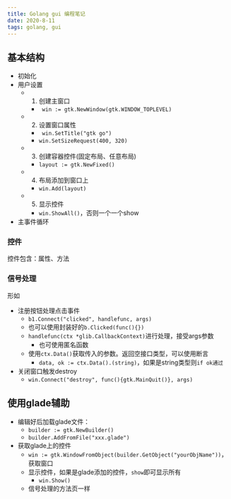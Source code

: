 ```yaml
---
title: Golang gui 编程笔记
date: 2020-8-11
tags: golang, gui
---
```



## 基本结构

- 初始化
- 用户设置
    * 1. 创建主窗口
        + `	win := gtk.NewWindow(gtk.WINDOW_TOPLEVEL)`
    * 2. 设置窗口属性
        + `	win.SetTitle("gtk go")`
    	+ `win.SetSizeRequest(400, 320)`
    * 3. 创建容器控件(固定布局、任意布局)
        + `layout := gtk.NewFixed()`
    * 4. 布局添加到窗口上
        + `win.Add(layout)`
    * 5. 显示控件
        + `win.ShowAll()`，否则一个一个show
- 主事件循环


### 控件

控件包含：属性、方法


### 信号处理

形如

- 注册按钮处理点击事件
    * `b1.Connect("clicked", handlefunc, args)`
    * 也可以使用封装好的`b.Clicked(func(){})`
    * `handlefunc(ctx *glib.CallbackContext)`进行处理，接受args参数
        + 也可使用匿名函数
    * 使用`ctx.Data()`获取传入的参数。返回空接口类型，可以使用断言
        + `data, ok := ctx.Data().(string)`，如果是string类型则`if ok通过`
- 关闭窗口触发destroy
    * `win.Connect("destroy", func(){gtk.MainQuit()}, args)`


## 使用glade辅助

- 编辑好后加载glade文件：
    * `builder := gtk.NewBuilder()`
    * `builder.AddFromFile("xxx.glade")`
- 获取glade上的控件
    * `win := gtk.WindowFromObject(builder.GetObject("yourObjName"))`，获取窗口
    * 显示控件，如果是glade添加的控件，`show`即可显示所有
        + `win.Show()`
    * 信号处理的方法页一样


